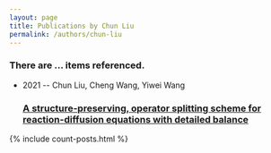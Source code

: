 ```yaml
---
layout: page
title: Publications by Chun Liu
permalink: /authors/chun-liu
---
```


<h3 id="number-posts">There are ... items referenced.</h3>
<ul class="post-list">
<li><span class='post-meta'>2021 -- Chun Liu, Cheng Wang, Yiwei Wang</span><h3><a class='post-link' href="{{ site.baseurl }}/a-structure-preserving-operator-splitting-scheme-for-reaction-diffusion-equations-with-detailed-balance">A structure-preserving, operator splitting scheme for reaction-diffusion equations with detailed balance</a></h3></li>

</ul>
{% include count-posts.html %}
